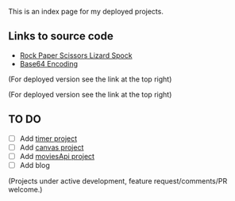 This is an index page for my deployed projects.

## Links to source code

- <a href="https://github.com/3willows/rpsLizardSpock" target="_blank">Rock Paper Scissors Lizard Spock</a>
- <a href="https://github.com/3willows/messages" target="_blank">Base64 Encoding</a>

(For deployed version see the link at the top right)

(For deployed version see the link at the top right)

## TO DO

- [ ] Add [timer project](https://github.com/3willows/timerProject)
- [ ] Add [canvas project](https://3willows.github.io/canvasApiProject/)
- [ ] Add [moviesApi project](https://github.com/3willows/moviesApiProject)
- [ ] Add blog

(Projects under active development, feature request/comments/PR welcome.)
